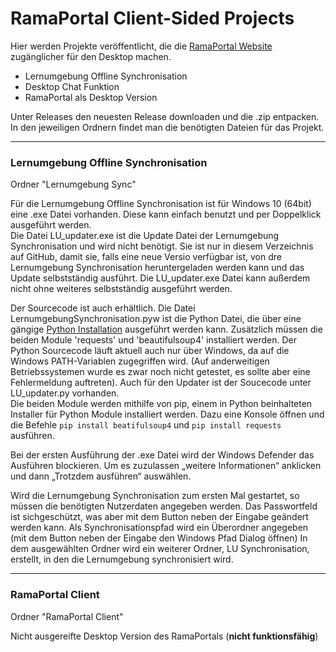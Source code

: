 # RamaPortal Client-Sided Projects

Hier werden Projekte veröffentlicht, die die [RamaPortal Website](https://portal.rama-mainz.de "Zum RamaPortal") zugänglicher für den Desktop machen.

* Lernumgebung Offline Synchronisation
* Desktop Chat Funktion
* RamaPortal als Desktop Version

Unter Releases den neuesten Release downloaden und die .zip entpacken. In den jeweiligen Ordnern findet man die benötigten Dateien für das Projekt.

__ __

### Lernumgebung Offline Synchronisation

Ordner "Lernumgebung Sync"

Für die Lernumgebung Offline Synchronisation ist für Windows 10 (64bit) eine .exe Datei vorhanden. Diese kann einfach benutzt und per Doppelklick ausgeführt
werden.  
Die Datei LU_updater.exe ist die Update Datei der Lernumgebung Synchronisation und wird nicht benötigt. Sie ist nur in diesem Verzeichnis auf GitHub, damit sie, falls eine neue Versio verfügbar ist, von dre Lernumgebung Synchronisation heruntergeladen werden kann und das Update selbstständig ausführt. Die LU_updater.exe Datei kann außerdem nicht ohne weiteres selbstständig ausgeführt werden.

Der Sourcecode ist auch erhältlich. Die Datei LernumgebungSynchronisation.pyw ist die Python Datei, die über eine gängige [Python Installation](https://www.python.org/downloads/ "Zum Python Download") ausgeführt werden kann. Zusätzlich müssen die beiden Module 'requests' und 'beautifulsoup4' installiert werden. Der Python Sourcecode läuft aktuell auch nur über Windows, da auf die Windows PATH-Variablen zugegriffen wird. (Auf anderweitigen Betriebssystemen wurde es zwar noch nicht getestet, es sollte aber eine Fehlermeldung auftreten). Auch für den Updater ist der Soucecode unter LU_updater.py vorhanden.  
Die beiden Module werden mithilfe von pip, einem in Python beinhalteten
 Installer für Python Module installiert werden. Dazu eine Konsole öffnen und die Befehle `pip install beatifulsoup4` und `pip install requests`
 ausführen.

Bei der ersten Ausführung der .exe Datei wird der Windows Defender das Ausführen blockieren. Um es zuzulassen „weitere Informationen“ anklicken und dann „Trotzdem ausführen“ auswählen.

Wird die Lernumgebung Synchronisation zum ersten Mal gestartet, so müssen die benötigten Nutzerdaten angegeben werden. Das Passwortfeld ist sichgeschützt, was aber mit dem Button neben der Eingabe geändert werden kann.
Als Synchronisationspfad wird ein Überordner angegeben (mit dem Button neben der Eingabe den Windows Pfad Dialog öffnen) In dem ausgewählten Ordner wird ein weiterer Ordner, LU Synchronisation, erstellt, in den die Lernumgebung synchronisiert wird.

__ __

### RamaPortal Client

Ordner "RamaPortal Client"

Nicht ausgereifte Desktop Version des RamaPortals (**nicht funktionsfähig**)
